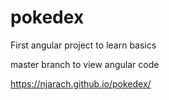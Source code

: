 # pokedex
First angular project to learn basics

master branch to view angular code

https://njarach.github.io/pokedex/

